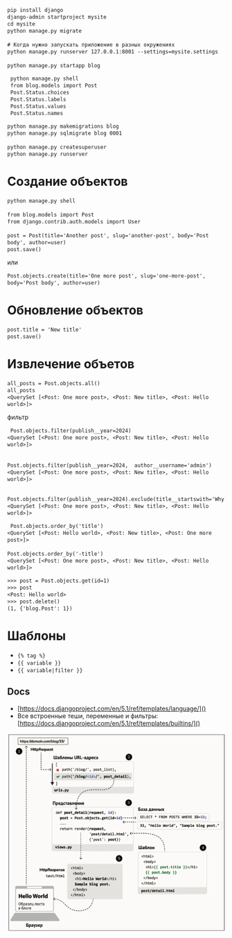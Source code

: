 ```
pip install django
django-admin startproject mysite
cd mysite 
python manage.py migrate

# Когда нужно запускать приложение в разных окружениях
python manage.py runserver 127.0.0.1:8001 --settings=mysite.settings

python manage.py startapp blog
```

```
 python manage.py shell
 from blog.models import Post
 Post.Status.choices
 Post.Status.labels
 Post.Status.values
 Post.Status.names
```

```
python manage.py makemigrations blog
python manage.py sqlmigrate blog 0001

python manage.py createsuperuser
python manage.py runserver
```

# Создание объектов

```
python manage.py shell

from blog.models import Post
from django.contrib.auth.models import User

post = Post(title='Another post', slug='another-post', body='Post body', author=user)
post.save()
```

или 
```
Post.objects.create(title='One more post', slug='one-more-post', body='Post body', author=user)
```

# Обновление объектов
```
post.title = 'New title'
post.save()
```

# Извлечение объетов
```
all_posts = Post.objects.all()
all_posts
<QuerySet [<Post: One more post>, <Post: New title>, <Post: Hello world>]>
```

фильтр
```
 Post.objects.filter(publish__year=2024)
<QuerySet [<Post: One more post>, <Post: New title>, <Post: Hello world>]>


Post.objects.filter(publish__year=2024,  author__username='admin')
<QuerySet [<Post: One more post>, <Post: New title>, <Post: Hello world>]>
```

```
 Post.objects.filter(publish__year=2024).exclude(title__startswith='Why')
<QuerySet [<Post: One more post>, <Post: New title>, <Post: Hello world>]>
```

```
 Post.objects.order_by('title')
<QuerySet [<Post: Hello world>, <Post: New title>, <Post: One more post>]>

Post.objects.order_by('-title')
<QuerySet [<Post: One more post>, <Post: New title>, <Post: Hello world>]>
```

```
>>> post = Post.objects.get(id=1)
>>> post
<Post: Hello world>
>>> post.delete()
(1, {'blog.Post': 1})
```

# Шаблоны

- `{% tag %}`
- `{{ variable }}`
- `{{ variable|filter }}`

## Docs
- [https://docs.djangoproject.com/en/5.1/ref/templates/language/]()
- Все встроенные теши, переменные и фильтры: [https://docs.djangoproject.com/en/5.1/ref/templates/builtins/]()

![](img/docs/request_responce.png)